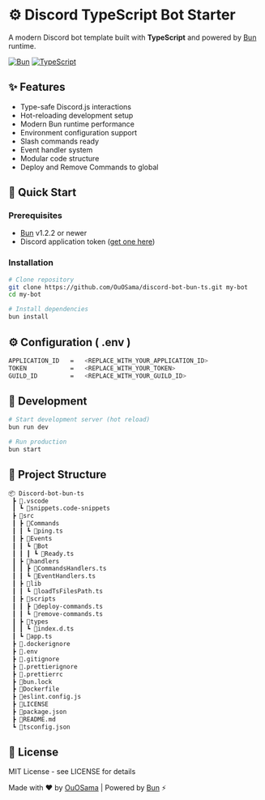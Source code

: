 # ⚙️ Discord TypeScript Bot Starter

A modern Discord bot template built with **TypeScript** and powered by [Bun](https://bun.sh) runtime. 

[![Bun](https://img.shields.io/badge/Runtime-Bun-%23000000.svg?style=flat&logo=bun)](https://bun.sh)
[![TypeScript](https://img.shields.io/badge/TypeScript-4.9.5-%233178C6.svg?logo=typescript)](https://www.typescriptlang.org/)

## ✨ Features

- Type-safe Discord.js interactions
- Hot-reloading development setup
- Modern Bun runtime performance
- Environment configuration support
- Slash commands ready
- Event handler system
- Modular code structure
- Deploy and Remove Commands to global 

## 🚀 Quick Start

### Prerequisites
- [Bun](https://bun.sh) v1.2.2 or newer
- Discord application token ([get one here](https://discord.com/developers/applications))

### Installation

```bash
# Clone repository
git clone https://github.com/OuOSama/discord-bot-bun-ts.git my-bot
cd my-bot

# Install dependencies
bun install
```

## ⚙️ Configuration ( .env )
``` bash
APPLICATION_ID   =   <REPLACE_WITH_YOUR_APPLICATION_ID>
TOKEN            =   <REPLACE_WITH_YOUR_TOKEN>
GUILD_ID         =   <REPLACE_WITH_YOUR_GUILD_ID>
```

## 🧪 Development
``` bash
# Start development server (hot reload)
bun run dev

# Run production
bun start
```

## 📁 Project Structure
``` bash
📦 Discord-bot-bun-ts
 ┣ 📂.vscode
 ┃ ┗ 📜snippets.code-snippets
 ┣ 📂src
 ┃ ┣ 📂Commands
 ┃ ┃ ┗ 📜ping.ts
 ┃ ┣ 📂Events
 ┃ ┃ ┗ 📂Bot
 ┃ ┃ ┃ ┗ 📜Ready.ts
 ┃ ┣ 📂handlers
 ┃ ┃ ┣ 📜CommandsHandlers.ts
 ┃ ┃ ┗ 📜EventHandlers.ts
 ┃ ┣ 📂lib
 ┃ ┃ ┗ 📜loadTsFilesPath.ts
 ┃ ┣ 📂scripts
 ┃ ┃ ┣ 📜deploy-commands.ts
 ┃ ┃ ┗ 📜remove-commands.ts
 ┃ ┣ 📂types
 ┃ ┃ ┗ 📜index.d.ts
 ┃ ┗ 📜app.ts
 ┣ 📜.dockerignore
 ┣ 📜.env
 ┣ 📜.gitignore
 ┣ 📜.prettierignore
 ┣ 📜.prettierrc
 ┣ 📜bun.lock
 ┣ 📜Dockerfile
 ┣ 📜eslint.config.js
 ┣ 📜LICENSE
 ┣ 📜package.json
 ┣ 📜README.md
 ┗ 📜tsconfig.json
```
## 📄 License
MIT License - see LICENSE for details

Made with ❤️ by [OuOSama](https://github.com/OuOSama) | Powered by [Bun](https://bun.sh) ⚡️
